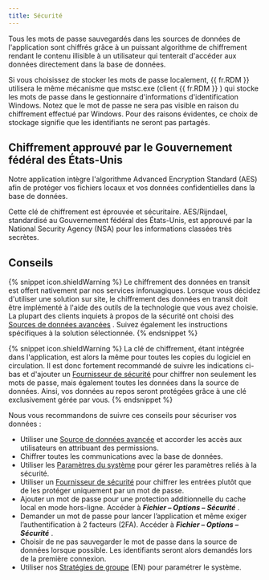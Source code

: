 ```yaml
---
title: Sécurité
---
```

Tous les mots de passe sauvegardés dans les sources de données de l'application sont chiffrés grâce à un puissant algorithme de chiffrement rendant le contenu illisible à un utilisateur qui tenterait d'accéder aux données directement dans la base de données.  

Si vous choisissez de stocker les mots de passe localement, {{ fr.RDM }} utilisera le même mécanisme que mstsc.exe (client {{ fr.RDM }} ) qui stocke les mots de passe dans le gestionnaire d'informations d'identification Windows. Notez que le mot de passe ne sera pas visible en raison du chiffrement effectué par Windows. Pour des raisons évidentes, ce choix de stockage signifie que les identifiants ne seront pas partagés.  

## Chiffrement approuvé par le Gouvernement fédéral des États-Unis 

Notre application intègre l'algorithme Advanced Encryption Standard (AES) afin de protéger vos fichiers locaux et vos données confidentielles dans la base de données.  

Cette clé de chiffrement est éprouvée et sécuritaire. AES/Rijndael, standardisé au Gouvernement fédéral des États-Unis, est approuvé par la National Security Agency (NSA) pour les informations classées très secrètes. 

## Conseils 

{% snippet icon.shieldWarning %} 
Le chiffrement des données en transit est offert nativement par nos services infonuagiques. Lorsque vous décidez d'utiliser une solution sur site, le chiffrement des données en transit doit être implémenté à l'aide des outils de la technologie que vous avez choisie. La plupart des clients inquiets à propos de la sécurité ont choisi des [Sources de données avancées](/fr/rdm/windows/data-sources/data-sources-types/advanced-data-sources/) . Suivez également les instructions spécifiques à la solution sélectionnée. 
{% endsnippet %}
 
{% snippet icon.shieldWarning %} 
La clé de chiffrement, étant intégrée dans l'application, est alors la même pour toutes les copies du logiciel en circulation. Il est donc fortement recommandé de suivre les indications ci-bas et d'ajouter un [Fournisseur de sécurité](/fr/rdm/windows/commands/administration/settings/security-providers/) pour chiffrer non seulement les mots de passe, mais également toutes les données dans la source de données. Ainsi, vos données au repos seront protégées grâce à une clé exclusivement gérée par vous. 
{% endsnippet %}
 
Nous vous recommandons de suivre ces conseils pour sécuriser vos données :  

* Utiliser une [Source de données avancée](/fr/rdm/windows/data-sources/data-sources-types/advanced-data-sources/) et accorder les accès aux utilisateurs en attribuant des permissions. 
* Chiffrer toutes les communications avec la base de données. 
* Utiliser les [Paramètres du système](/fr/rdm/windows/commands/administration/settings/system-settings/general/security/) pour gérer les paramètres reliés à la sécurité. 
* Utiliser un [Fournisseur de sécurité](/fr/rdm/windows/commands/administration/settings/security-providers/) pour chiffrer les entrées plutôt que de les protéger uniquement par un mot de passe. 
* Ajouter un mot de passe pour une protection additionnelle du cache local en mode hors-ligne. Accéder à ***Fichier – Options – Sécurité*** . 
* Demander un mot de passe pour lancer l’application et même exiger l’authentification à 2 facteurs (2FA). Accéder à ***Fichier – Options – Sécurité*** . 
* Choisir de ne pas sauvegarder le mot de passe dans la source de données lorsque possible. Les identifiants seront alors demandés lors de la première connexion. 
* Utiliser nos [Stratégies de groupe](/kb/remote-desktop-manager/how-to-articles/group-policies/) (EN) pour paramétrer le système. 

